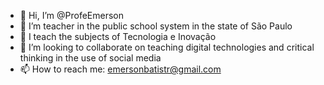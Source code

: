 - 👋 Hi, I’m @ProfeEmerson
- 👀 I’m teacher in the public school system in the state of São Paulo
- 🌱 I teach the subjects of Tecnologia e Inovação
- 💞️ I’m looking to collaborate on teaching digital technologies and critical thinking in the use of social media
- 📫 How to reach me: emersonbatistr@gmail.com

<!---
ProfeEmerson/ProfeEmerson is a ✨ special ✨ repository because its `README.md` (this file) appears on your GitHub profile.
You can click the Preview link to take a look at your changes.
--->
